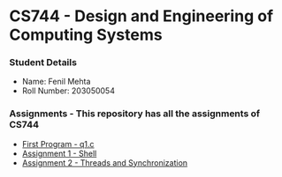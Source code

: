 # CS744 - Design and Engineering of Computing Systems


### Student Details

* Name: Fenil Mehta
* Roll Number: 203050054


### Assignments - This repository has all the assignments of CS744

* [First Program - q1.c](./q1.c)
* [Assignment 1 - Shell](./pa1_shell)
* [Assignment 2 - Threads and Synchronization](./pa2_threads%20and%20synchronization)

